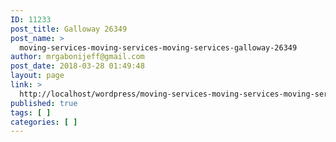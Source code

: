 ```yaml
---
ID: 11233
post_title: Galloway 26349
post_name: >
  moving-services-moving-services-moving-services-galloway-26349
author: mrgabonijeff@gmail.com
post_date: 2018-03-28 01:49:48
layout: page
link: >
  http://localhost/wordpress/moving-services-moving-services-moving-services-galloway-26349/
published: true
tags: [ ]
categories: [ ]
---
```

